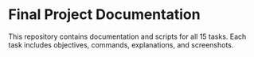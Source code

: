 # Final Project Documentation
This repository contains documentation and scripts for all 15 tasks.
Each task includes objectives, commands, explanations, and screenshots.
